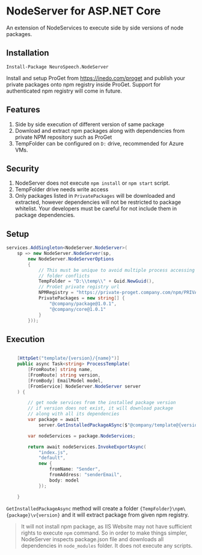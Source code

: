 # NodeServer for ASP.NET Core

An extension of NodeServices to execute side by side versions of node packages.

## Installation

`Install-Package NeuroSpeech.NodeServer`

Install and setup ProGet from https://inedo.com/proget and publish your private packages onto npm registry inside ProGet. Support for authenticated npm registry will come in future.

## Features

1. Side by side execution of different version of same package
2. Download and extract npm packages along with dependencies from private NPM repository such as ProGet
3. TempFolder can be configured on `D:` drive, recommended for Azure VMs.

## Security

1. NodeServer does not execute `npm install` or `npm start` script.
2. TempFolder drive needs write access
3. Only packages listed in `PrivatePackages` will be downloaded and extracted, however dependencies will not be restricted to package whitelist. Your developers must be careful for not include them in package dependencies.

## Setup

```c#
services.AddSingleton<NodeServer.NodeServer>(
    sp => new NodeServer.NodeServer(sp,
        new NodeServer.NodeServerOptions
        {
            // This must be unique to avoid multiple process accessing same
            // folder conflicts
            TempFolder = "D:\\temp\\" + Guid.NewGuid(),
            // ProGet private registry url
            NPMRegistry = "https://private-proget.company.com/npm/PRIVATE",
            PrivatePackages = new string[] {
                "@company/package@1.0.1",
                "@company/core@1.0.1"
            }
        }));
```

## Execution

```c#

    [HttpGet("template/{version}/{name}")]
    public async Task<string> ProcessTemplate(
        [FromRoute] string name,
        [FromRoute] string version,
        [FromBody] EmailModel model,
        [FromService] NodeServer.NodeServer server
    ) {

        // get node services from the installed package version
        // if version does not exist, it will download package
        // along with all its dependencies
        var package = await 
            server.GetInstalledPackageASync($"@company/template@{version}");

        var nodeServices = package.NodeServices;

        return await nodeServices.InvokeExportAsync(
            "index.js",
            "default",
            new {
                fromName: "Sender",
                fromAddress: "senderEmail",
                body: model
            });

    }

```

`GetInstalledPackageAsync` method will create a folder `{TempFolder}\npm\{package}\v{version}` and it will extract package from given npm registry.

> It will not install npm package, as IIS Website may not have sufficient rights to execute `npm` command. So in order to make things simpler, NodeServer inspects package.json file and downloads all dependencies in `node_modules` folder. It does not execute any scripts.